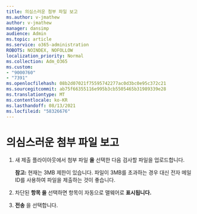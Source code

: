 ```yaml
---
title: 의심스러운 첨부 파일 보고
ms.author: v-jmathew
author: v-jmathew
manager: dansimp
audience: Admin
ms.topic: article
ms.service: o365-administration
ROBOTS: NOINDEX, NOFOLLOW
localization_priority: Normal
ms.collection: Adm_O365
ms.custom:
- "9000760"
- "7391"
ms.openlocfilehash: 08b2d07021f75595742277ac0d3bc0e95c372c21
ms.sourcegitcommit: ab75f66355116e995b3cb5505465b31989339e28
ms.translationtype: MT
ms.contentlocale: ko-KR
ms.lasthandoff: 08/13/2021
ms.locfileid: "58326676"
---
```

# <a name="report-suspicious-attachments"></a>의심스러운 첨부 파일 보고

1. 새  제출 플라이아웃에서 첨부 파일 **을** 선택한 다음 검사할 파일을 업로드합니다.
    
    **참고:** 현재는 3MB 제한이 있습니다. 파일이 3MB를 초과하는 경우 대신 전자 메일 ID를 사용하여 파일을 제출하는 것이 좋습니다.
2. 차단된 **항목 을** 선택하면 항목이 자동으로 맬웨어로 **표시됩니다.**
3. **전송** 을 선택합니다.

